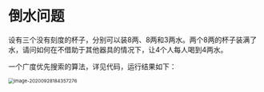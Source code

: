 # 倒水问题

设有三个没有刻度的杯子，分别可以装8两、8两和3两水。两个8两的杯子装满了水，请问如何在不借助于其他器具的情况下，让4个人每人喝到4两水。

一个广度优先搜索的算法，详见代码，运行结果如下：

<img src="D:\李紫荆lzj\z14 人工智能 马少平\练习\倒水\README.assets\image-20200928184357276.png" alt="image-20200928184357276" style="zoom: 67%;" />